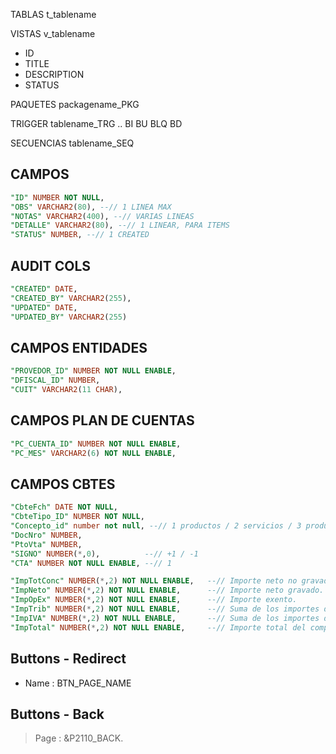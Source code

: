 TABLAS t_tablename

VISTAS v_tablename
- ID
- TITLE
- DESCRIPTION
- STATUS


PAQUETES packagename_PKG

TRIGGER  tablename_TRG .. BI BU BLQ BD

SECUENCIAS tablename_SEQ




## CAMPOS
```SQL
"ID" NUMBER NOT NULL, 
"OBS" VARCHAR2(80), --// 1 LINEA MAX 
"NOTAS" VARCHAR2(400), --// VARIAS LINEAS  
"DETALLE" VARCHAR2(80), --// 1 LINEAR, PARA ITEMS   
"STATUS" NUMBER, --// 1 CREATED
```

## AUDIT COLS
```SQL
"CREATED" DATE, 
"CREATED_BY" VARCHAR2(255), 
"UPDATED" DATE, 
"UPDATED_BY" VARCHAR2(255) 
```

## CAMPOS ENTIDADES
```SQL
"PROVEDOR_ID" NUMBER NOT NULL ENABLE, 
"DFISCAL_ID" NUMBER, 
"CUIT" VARCHAR2(11 CHAR), 
```


## CAMPOS PLAN DE CUENTAS
```SQL
"PC_CUENTA_ID" NUMBER NOT NULL ENABLE, 
"PC_MES" VARCHAR2(6) NOT NULL ENABLE, 
```


## CAMPOS CBTES
```SQL
"CbteFch" DATE NOT NULL, 
"CbteTipo_ID" NUMBER NOT NULL, 
"Concepto_id" number not null, --// 1 productos / 2 servicios / 3 productos y servicios
"DocNro" NUMBER, 
"PtoVta" NUMBER, 
"SIGNO" NUMBER(*,0),          --// +1 / -1  
"CTA" NUMBER NOT NULL ENABLE, --// 1 

"ImpTotConc" NUMBER(*,2) NOT NULL ENABLE,   --// Importe neto no gravado.
"ImpNeto" NUMBER(*,2) NOT NULL ENABLE,      --// Importe neto gravado.
"ImpOpEx" NUMBER(*,2) NOT NULL ENABLE,      --// Importe exento.
"ImpTrib" NUMBER(*,2) NOT NULL ENABLE,      --// Suma de los importes del array de tributos
"ImpIVA" NUMBER(*,2) NOT NULL ENABLE,       --// Suma de los importes del array de IVA.
"ImpTotal" NUMBER(*,2) NOT NULL ENABLE,     --// Importe total del comprobante
```




## Buttons - Redirect
- Name : BTN_PAGE_NAME


## Buttons - Back
> Page : &P2110_BACK.


